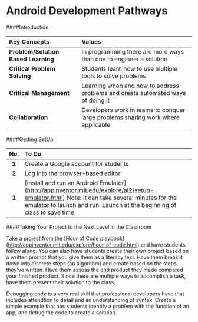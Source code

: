 Android Development Pathways
===============

####Introduction



|Key Concepts| Values|
|:------------|:---------|
| **Problem/Solution Based Learning**| In programming there are more ways than one to engineer a solution|
| **Critical Problem Solving**| Students learn how to use multiple tools to solve problems|
| **Critical Management**| Learning when and how to address problems and create automated ways of doing it|
| **Collaboration**| Developers work in teams to conquer large problems sharing work where applicable|

####Getting SetUp

| **No.**| **To Do** |
|:-------------:|:----------|
|**2**| Create a Google account for students | 
|**2**| Log into the browser-based editor | 
|**1**| [Install and run an Android Emulator] (http://appinventor.mit.edu/explore/ai2/setup-emulator.html) Note: It can take several minutes for the emulator to launch and run.  Launch at the beginning of class to save time |

####Taking Your Project to the Next Level in the Classroom

Take a project from the [Hour of Code playbook] (http://appinventor.mit.edu/explore/hour-of-code.html) and have students follow along.  You can also have students create their own project based on a written prompt that you give them as a literacy test.  Have them break it down into discrete steps (an algorithm) and create based on the steps they've written.  Have them assess the end product they made compared your finished product.  Since there are multiple ways to accomplish a task, have them present their solution to the class.

Debugging code is a very real skill that professional developers have that includes attendtion to detail and an understanding of syntax.  Create a simple example that has students identify a problem with the function of an app, and debug the code to create a soltuion.  



